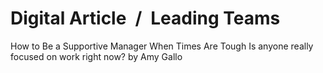 # Digital Article / Leading Teams

How to Be a Supportive Manager When Times Are Tough Is anyone really focused on work right now? by Amy Gallo